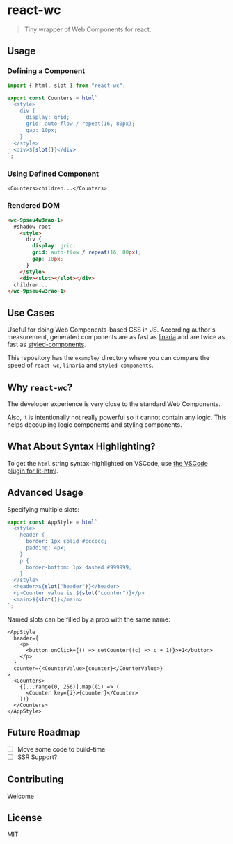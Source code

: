 # react-wc

> Tiny wrapper of Web Components for react.

## Usage

### Defining a Component

```ts
import { html, slot } from "react-wc";

export const Counters = html`
  <style>
    div {
      display: grid;
      grid: auto-flow / repeat(16, 80px);
      gap: 10px;
    }
  </style>
  <div>${slot()}</div>
`;
```

### Using Defined Component

```tsx
<Counters>children...</Counters>
```

### Rendered DOM

```html
<wc-9pseu4w3rao-1>
  #shadow-root
    <style>
      div {
        display: grid;
        grid: auto-flow / repeat(16, 80px);
        gap: 10px;
      }
    </style>
    <div><slot></slot></div>
  children...
</wc-9pseu4w3rao-1>
```

## Use Cases

Useful for doing Web Components-based CSS in JS. According author's measurement, generated components are as fast as [linaria](https://github.com/callstack/linaria) and are twice as fast as [styled-components](https://styled-components.com/).

This repository has the `example/` directory where you can compare the speed of `react-wc`, `linaria` and `styled-components`.

## Why `react-wc`?

The developer experience is very close to the standard Web Components.

Also, it is intentionally not really powerful so it cannot contain any logic. This helps decoupling logic components and styling components.

## What About Syntax Highlighting?

To get the `html` string syntax-highlighted on VSCode, use [the VSCode plugin for lit-html](https://marketplace.visualstudio.com/items?itemName=bierner.lit-html).

## Advanced Usage

Specifying multiple slots:

```ts
export const AppStyle = html`
  <style>
    header {
      border: 1px solid #cccccc;
      padding: 4px;
    }
    p {
      border-bottom: 1px dashed #999999;
    }
  </style>
  <header>${slot("header")}</header>
  <p>Counter value is ${slot("counter")}</p>
  <main>${slot()}</main>
`;
```

Named slots can be filled by a prop with the same name:

```tsx
<AppStyle
  header={
    <p>
      <button onClick={() => setCounter((c) => c + 1)}>+1</button>
    </p>
  }
  counter={<CounterValue>{counter}</CounterValue>}
>
  <Counters>
    {[...range(0, 256)].map((i) => (
      <Counter key={i}>{counter}</Counter>
    ))}
  </Counters>
</AppStyle>
```

## Future Roadmap

- [ ] Move some code to build-time
- [ ] SSR Support?

## Contributing

Welcome

## License

MIT
